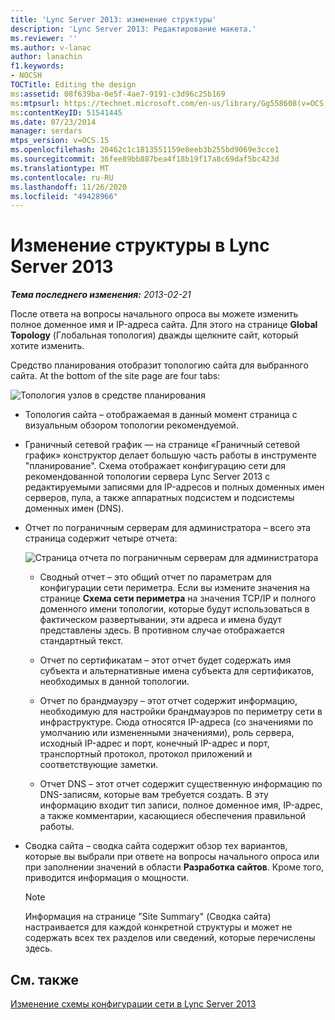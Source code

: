 ```yaml
---
title: 'Lync Server 2013: изменение структуры'
description: 'Lync Server 2013: Редактирование макета.'
ms.reviewer: ''
ms.author: v-lanac
author: lanachin
f1.keywords:
- NOCSH
TOCTitle: Editing the design
ms:assetid: 08f639ba-0e5f-4ae7-9191-c3d96c25b169
ms:mtpsurl: https://technet.microsoft.com/en-us/library/Gg558608(v=OCS.15)
ms:contentKeyID: 51541445
ms.date: 07/23/2014
manager: serdars
mtps_version: v=OCS.15
ms.openlocfilehash: 20462c1c1813551159e8eeb3b255bd9069e3cce1
ms.sourcegitcommit: 36fee89bb887bea4f18b19f17a8c69daf5bc423d
ms.translationtype: MT
ms.contentlocale: ru-RU
ms.lasthandoff: 11/26/2020
ms.locfileid: "49428966"
---
```

# <a name="editing-the-design-in-lync-server-2013"></a>Изменение структуры в Lync Server 2013

<div data-xmlns="http://www.w3.org/1999/xhtml">

<div class="topic" data-xmlns="http://www.w3.org/1999/xhtml" data-msxsl="urn:schemas-microsoft-com:xslt" data-cs="https://msdn.microsoft.com/">

<div data-asp="https://msdn2.microsoft.com/asp">



</div>

<div id="mainSection">

<div id="mainBody">

<span> </span>

_**Тема последнего изменения:** 2013-02-21_

После ответа на вопросы начального опроса вы можете изменить полное доменное имя и IP-адреса сайта. Для этого на странице **Global Topology** (Глобальная топология) дважды щелкните сайт, который хотите изменить.

Средство планирования отобразит топологию сайта для выбранного сайта. At the bottom of the site page are four tabs:

![Топология узлов в средстве планирования](images/Gg558608.e6189c20-360a-42bd-ba90-11bdb5b7551b(OCS.15).jpg "Топология узлов в средстве планирования")

  - Топология сайта – отображаемая в данный момент страница с визуальным обзором топологии рекомендуемой.

  - Граничный сетевой график — на странице «Граничный сетевой график» конструктор делает большую часть работы в инструменте "планирование". Схема отображает конфигурацию сети для рекомендованной топологии сервера Lync Server 2013 с редактируемыми записями для IP-адресов и полных доменных имен серверов, пула, а также аппаратных подсистем и подсистемы доменных имен (DNS).

  - Отчет по пограничным серверам для администратора – всего эта страница содержит четыре отчета:
    
    ![Страница отчета по пограничным серверам для администратора](images/Gg558608.0019cc5e-af39-4cb9-82ce-58f6388242ff(OCS.15).jpg "Страница отчета по пограничным серверам для администратора")  
    
      - Сводный отчет – это общий отчет по параметрам для конфигурации сети периметра. Если вы измените значения на странице **Схема сети периметра** на значения TCP/IP и полного доменного имени топологии, которые будут использоваться в фактическом развертывании, эти адреса и имена будут представлены здесь. В противном случае отображается стандартный текст.
    
      - Отчет по сертификатам – этот отчет будет содержать имя субъекта и альтернативные имена субъекта для сертификатов, необходимых в данной топологии.
    
      - Отчет по брандмауэру – этот отчет содержит информацию, необходимую для настройки брандмауэров по периметру сети в инфраструктуре. Сюда относятся IP-адреса (со значениями по умолчанию или измененными значениями), роль сервера, исходный IP-адрес и порт, конечный IP-адрес и порт, транспортный протокол, протокол приложений и соответствующие заметки.
    
      - Отчет DNS – этот отчет содержит существенную информацию по DNS-записям, которые вам требуется создать. В эту информацию входит тип записи, полное доменное имя, IP-адрес, а также комментарии, касающиеся обеспечения правильной работы.

  - Сводка сайта – сводка сайта содержит обзор тех вариантов, которые вы выбрали при ответе на вопросы начального опроса или при заполнении значений в области **Разработка сайтов**. Кроме того, приводится информация о мощности.
    
    <div>
    

    > [!NOTE]  
    > Информация на странице "Site Summary" (Сводка сайта) настраивается для каждой конкретной структуры и может не содержать всех тех разделов или сведений, которые перечислены здесь.

    
    </div>

<div>

## <a name="see-also"></a>См. также


[Изменение схемы конфигурации сети в Lync Server 2013](lync-server-2013-editing-the-network-configuration-diagram.md)  
  

</div>

</div>

<span> </span>

</div>

</div>

</div>


